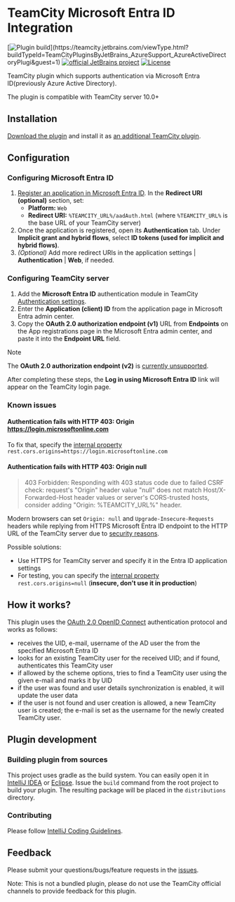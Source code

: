 # TeamCity Microsoft Entra ID Integration

[![Plugin build](https://teamcity.jetbrains.com/app/rest/builds/buildType:(id:TeamCityPluginsByJetBrains_AzureSupport_AzureActiveDirectoryPlugi),branch:master/statusIcon.svg)](https://teamcity.jetbrains.com/viewType.html?buildTypeId=TeamCityPluginsByJetBrains_AzureSupport_AzureActiveDirectoryPlugi&guest=1)
[![official JetBrains project](http://jb.gg/badges/official.svg)](https://confluence.jetbrains.com/display/ALL/JetBrains+on+GitHub)
[![License](https://img.shields.io/badge/License-Apache%202.0-blue.svg)](https://opensource.org/licenses/Apache-2.0)

TeamCity plugin which supports authentication via Microsoft Entra ID(previously Azure Active Directory).

The plugin is compatible with TeamCity server 10.0+

## Installation

[Download the plugin](https://plugins.jetbrains.com/plugin/9083-azure-active-directory) and install it as [an additional TeamCity plugin](http://confluence.jetbrains.com/display/TCDL/Installing+Additional+Plugins#InstallingAdditionalPlugins-InstallingTeamCityplugins).

## Configuration

### Configuring Microsoft Entra ID

1. [Register an application in Microsoft Entra ID](https://learn.microsoft.com/en-us/entra/identity-platform/quickstart-register-app). In the **Redirect URI (optional)** section, set:
    - **Platform:** `Web`
    - **Redirect URI:** `%TEAMCITY_URL%/aadAuth.html` (where `%TEAMCITY_URL%` is the base URL of your TeamCity server)
2. Once the application is registered, open its **Authentication** tab. Under **Implicit grant and hybrid flows**, select **ID tokens (used for implicit and hybrid flows)**.
3. *(Optional)* Add more redirect URIs in the application settings | **Authentication** | **Web**, if needed.

### Configuring TeamCity server

1. Add the **Microsoft Entra ID** authentication module in TeamCity [Authentication settings](https://www.jetbrains.com/help/teamcity/configuring-authentication-settings.html).
2. Enter the **Application (client) ID** from the application page in Microsoft Entra admin center.
3. Copy the **OAuth 2.0 authorization endpoint (v1)** URL from **Endpoints** on the App registrations page in the Microsoft Entra admin center, and paste it into the **Endpoint URL** field.

> [!NOTE]  
> The **OAuth 2.0 authorization endpoint (v2)** is [currently unsupported](https://youtrack.jetbrains.com/issue/TW-66221).

After completing these steps, the **Log in using Microsoft Entra ID** link will appear on the TeamCity login page.

### Known issues

#### Authentication fails with HTTP 403: Origin https://login.microsoftonline.com

To fix that, specify the [internal property](https://confluence.jetbrains.com/display/TCDL/Configuring+TeamCity+Server+Startup+Properties) `rest.cors.origins=https://login.microsoftonline.com`

#### Authentication fails with HTTP 403: Origin null


> 403 Forbidden: Responding with 403 status code due to failed CSRF check: request's "Origin" header value "null" does not match Host/X-Forwarded-Host header values or server's CORS-trusted hosts, consider adding "Origin: %TEAMCITY_URL%" header.

Modern browsers can set `Origin: null` and `Upgrade-Insecure-Requests` headers while replying from HTTPS Microsoft Entra ID endpoint to the HTTP URL of the TeamCity server due to [security reasons](https://developer.mozilla.org/en-US/docs/Web/HTTP/Headers/Upgrade-Insecure-Requests).

Possible solutions:
* Use HTTPS for TeamCity server and specify it in the Entra ID application settings
* For testing, you can specify the [internal property](https://confluence.jetbrains.com/display/TCDL/Configuring+TeamCity+Server+Startup+Properties) `rest.cors.origins=null` (**insecure, don't use it in production**)

## How it works?

This plugin uses the [OAuth 2.0 OpenID Connect](https://docs.microsoft.com/en-us/azure/active-directory/develop/active-directory-protocols-openid-connect-code) authentication protocol and works as follows:
- receives the UID, e-mail, username of the AD user the from the specified Microsoft Entra ID
- looks for an existing TeamCity user for the received UID; and if found, authenticates this TeamCity user
- if allowed by the scheme options, tries to find a TeamCity user using the given e-mail and marks it by UID
- if the user was found and user details synchronization is enabled, it will update the user data
- if the user is not found and user creation is allowed, a new TeamCity user is created; the e-mail is set as the username for the newly created TeamCity user.

## Plugin development

### Building plugin from sources

This project uses gradle as the build system. You can easily open it in [IntelliJ IDEA](https://www.jetbrains.com/idea/help/importing-project-from-gradle-model.html) or [Eclipse](http://gradle.org/eclipse/).
Issue the `build` command from the root project to build your plugin. The resulting package will be placed in the `distributions` directory.

### Contributing

Please follow [IntelliJ Coding Guidelines](http://www.jetbrains.org/display/IJOS/IntelliJ+Coding+Guidelines).

## Feedback

Please submit your questions/bugs/feature requests in the [issues](https://github.com/JetBrains/teamcity-azure-active-directory/issues).

Note: This is not a bundled plugin, please do not use the TeamCity official channels to provide feedback for this plugin.
